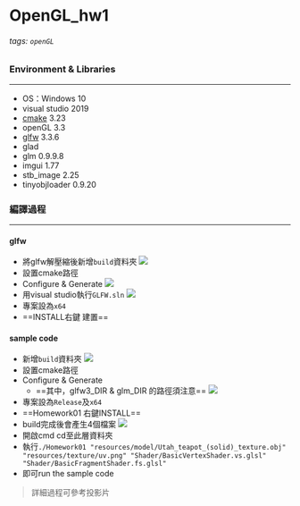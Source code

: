 # OpenGL_hw1
###### tags: `openGL`


### Environment & Libraries
---
* OS：Windows 10
* visual studio 2019
* [cmake](https://cmake.org/download/) 3.23
* openGL 3.3
* [glfw](https://www.glfw.org/) 3.3.6
* glad
* glm 0.9.9.8
* imgui 1.77
* stb_image 2.25
* tinyobjloader 0.9.20


### 編譯過程
---
#### glfw
* 將glfw解壓縮後新增`build`資料夾
![](https://i.imgur.com/DRtOFIC.png)
* 設置cmake路徑
* Configure & Generate
![](https://i.imgur.com/iftHLs3.png)
* 用visual studio執行`GLFW.sln`
![](https://i.imgur.com/WStG8uw.png)
* 專案設為`x64`
* ==INSTALL右鍵 建置==


#### sample code
* 新增`build`資料夾
![](https://i.imgur.com/9FaweCv.png)
* 設置cmake路徑
* Configure & Generate
    * ==其中，glfw3_DIR & glm_DIR 的路徑須注意==
![](https://i.imgur.com/ezso3XA.png)
* 專案設為`Release`及`x64`
* ==Homework01 右鍵INSTALL==
* build完成後會產生4個檔案
![](https://i.imgur.com/Cteu79h.png)
* 開啟cmd cd至此層資料夾
* 執行`./Homework01 "resources/model/Utah_teapot_(solid)_texture.obj" "resources/texture/uv.png" "Shader/BasicVertexShader.vs.glsl" "Shader/BasicFragmentShader.fs.glsl"`
* 即可run the sample code

> 詳細過程可參考投影片
